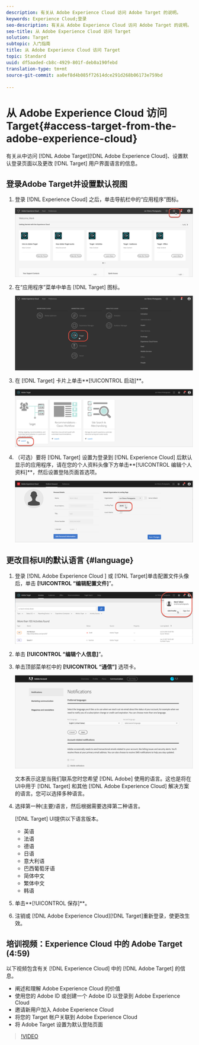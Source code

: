 ```yaml
---
description: 有关从 Adobe Experience Cloud 访问 Adobe Target 的说明。
keywords: Experience Cloud;登录
seo-description: 有关从 Adobe Experience Cloud 访问 Adobe Target 的说明。
seo-title: 从 Adobe Experience Cloud 访问 Target
solution: Target
subtopic: 入门指南
title: 从 Adobe Experience Cloud 访问 Target
topic: Standard
uuid: df5aaded-cb8c-4929-801f-deb0a190febd
translation-type: tm+mt
source-git-commit: aa0ef8d4b085f72614dce291d268b06173e759bd

---
```



# 从 Adobe Experience Cloud 访问 Target{#access-target-from-the-adobe-experience-cloud}

有关从中访问 [!DNL Adobe Target][!DNL Adobe Experience Cloud]、设置默认登录页面以及更改 [!DNL Target] 用户界面语言的信息。

## 登录Adobe Target并设置默认视图

1. 登录 [!DNL Experience Cloud] 之后，单击导航栏中的“应用程序”图标。

   ![应用程序图标](/help/c-intro/assets/appmenu-new.png)

1. 在“应用程序”菜单中单击 [!DNL Target] 图标。

   ![目标图标](/help/c-intro/assets/appmenu-target-new.png)

1. 在 [!DNL Target] 卡片上单击**[!UICONTROL 启动]**。

   ![目标启动](/help/c-intro/assets/target-launch-new.png)

1. （可选）要将 [!DNL Target] 设置为登录到 [!DNL Experience Cloud] 后默认显示的应用程序，请在您的个人资料头像下方单击**[!UICONTROL 编辑个人资料]**，然后设置登陆页面首选项。

   ![登陆页面](/help/c-intro/assets/pagepref-new.png)

## 更改目标UI的默认语言 {#language}

1. 登录 [!DNL Adobe Experience Cloud ] 或 [!DNL Target]单击配置文件头像后，单击 **[!UICONTROL “编辑配置文件]**”。

   ![编辑配置文件](/help/c-intro/assets/change-language.png)

1. 单击 **[!UICONTROL “编辑个人信息]**”。

1. 单击顶部菜单栏中的 **[!UICONTROL “通信”]** 选项卡。

   ![首选语言](/help/c-intro/assets/prefered-language.png)

   文本表示这是当我们联系您时您希望 [!DNL Adobe] 使用的语言。这也是将在UI中用于 [!DNL Target] 和其他 [!DNL Adobe Experience Cloud] 解决方案的语言。您可以选择多种语言。

1. 选择第一种(主要)语言，然后根据需要选择第二种语言。

   [!DNL Target] UI提供以下语言版本。

   * 英语
   * 法语
   * 德语
   * 日语
   * 意大利语
   * 巴西葡萄牙语
   * 简体中文
   * 繁体中文
   * 韩语

1. 单击**[!UICONTROL 保存]**。

1. 注销或 [!DNL Adobe Experience Cloud][!DNL Target]重新登录，使更改生效。

## 培训视频：Experience Cloud 中的 Adobe Target (4:59)

以下视频包含有关 [!DNL Experience Cloud] 中的 [!DNL Adobe Target] 的信息。

* 阐述和理解 Adobe Experience Cloud 的价值
* 使用您的 Adobe ID 或创建一个 Adobe ID 以登录到 Adobe Experience Cloud
* 邀请新用户加入 Adobe Experience Cloud
* 将您的 Target 帐户关联到 Adobe Experience Cloud
* 将 Adobe Target 设置为默认登陆页面

>[!VIDEO](https://www.youtube.com/watch?v=7lwYrYC7vdM)